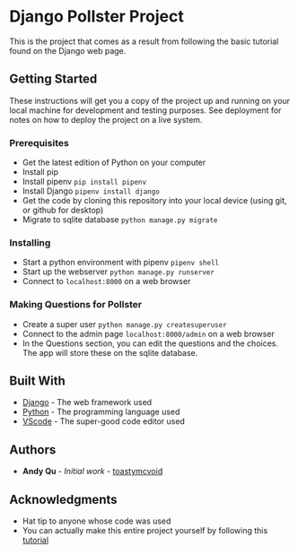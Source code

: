 # Django Pollster Project

This is the project that comes as a result from following the basic tutorial found on the Django web page.

## Getting Started

These instructions will get you a copy of the project up and running on your local machine for development and testing purposes. See deployment for notes on how to deploy the project on a live system.

### Prerequisites

- Get the latest edition of Python on your computer
- Install pip
- Install pipenv 
```pip install pipenv```
- Install Django
```pipenv install django```
- Get the code by cloning this repository into your local device (using git, or github for desktop)
- Migrate to sqlite database
```python manage.py migrate```

### Installing

- Start a python environment with pipenv 
```pipenv shell```
- Start up the webserver
```python manage.py runserver```
- Connect to ```localhost:8000``` on a web browser

### Making Questions for Pollster

- Create a super user
```python manage.py createsuperuser```
- Connect to the admin page ```localhost:8000/admin``` on a web browser
- In the Questions section, you can edit the questions and the choices. The app will store these on the sqlite database.

## Built With

* [Django](https://www.djangoproject.com/) - The web framework used
* [Python](https://www.python.org/) - The programming language used
* [VScode](https://code.visualstudio.com/) - The super-good code editor used

## Authors

* **Andy Qu** - *Initial work* - [toastymcvoid](https://github.com/toastymcvoid)

## Acknowledgments

* Hat tip to anyone whose code was used
* You can actually make this entire project yourself by following this [tutorial](https://docs.djangoproject.com/en/3.0/intro/tutorial01/)
